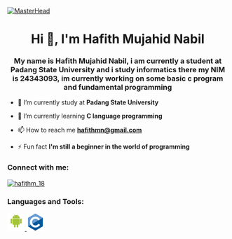 [![MasterHead](https://i.imgur.com/1km8rQ9.png)](https://github.com/hafithm18)

<h1 align="center">Hi 👋, I'm Hafith Mujahid Nabil</h1>
<h3 align="center">My name is Hafith Mujahid Nabil, i am currently a student at Padang State University and i study informatics there my NIM is 24343093, im currently working on some basic c program and fundamental programming</h3>

- 🔭 I’m currently study at **Padang State University**

- 🌱 I’m currently learning **C language programming**

- 📫 How to reach me **hafithmn@gmail.com**

- ⚡ Fun fact **I'm still a beginner in the world of programming**

<h3 align="left">Connect with me:</h3>
<p align="left">
<a href="https://instagram.com/hafithm_18" target="blank"><img align="center" src="https://raw.githubusercontent.com/rahuldkjain/github-profile-readme-generator/master/src/images/icons/Social/instagram.svg" alt="hafithm_18" height="30" width="40" /></a>
</p>

<h3 align="left">Languages and Tools:</h3>
<p align="left"> <a href="https://developer.android.com" target="_blank" rel="noreferrer"> <img src="https://raw.githubusercontent.com/devicons/devicon/master/icons/android/android-original-wordmark.svg" alt="android" width="40" height="40"/> </a> <a href="https://www.cprogramming.com/" target="_blank" rel="noreferrer"> <img src="https://raw.githubusercontent.com/devicons/devicon/master/icons/c/c-original.svg" alt="c" width="40" height="40"/> </a> </p>
